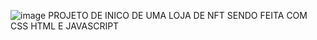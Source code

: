 ![image](https://github.com/PabloReiis/NFT-DashBoard/assets/96994391/28cc3d72-8746-47bd-a49a-c26ab772bac6)
PROJETO DE INICO DE UMA LOJA DE NFT SENDO FEITA COM CSS HTML E JAVASCRIPT
